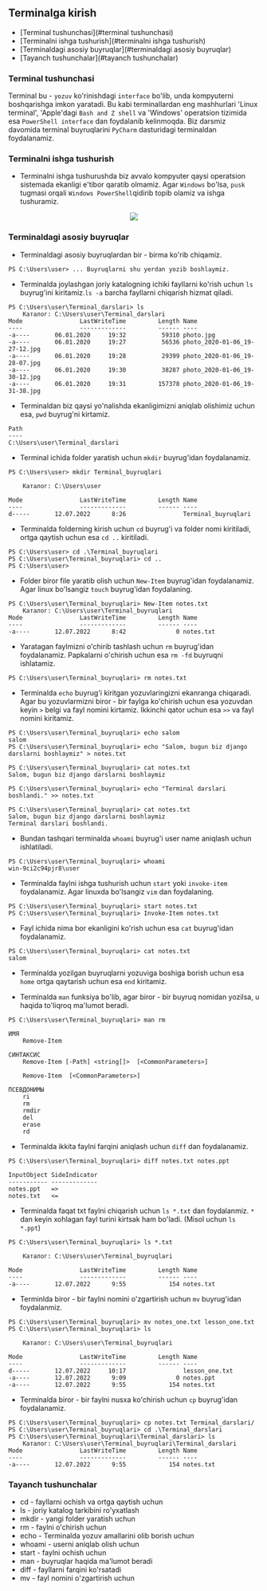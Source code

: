 ## Terminalga kirish

 * [Terminal tushunchasi](#terminal tushunchasi)
 * [Terminalni ishga tushurish](#terminalni ishga tushurish)
 * [Terminaldagi asosiy buyruqlar](#terminaldagi asosiy buyruqlar)
 * [Tayanch tushunchalar](#tayanch tushunchalar)

### Terminal tushunchasi
Terminal bu - `yozuv` ko'rinishdagi `interface` bo'lib, unda kompyuterni boshqarishga imkon yaratadi. 
Bu kabi terminallardan eng mashhurlari 'Linux terminal', 'Apple'dagi `Bash and Z shell` va 'Windows' operatsion tizimida esa `PowerShell interface` dan foydalanib kelinmoqda. Biz darsmiz davomida terminal buyruqlarini `PyCharm` dasturidagi terminaldan foydalanamiz.

### Terminalni ishga tushurish
* Terminalni ishga tushurushda biz avvalo kompyuter qaysi operatsion sistemada ekanligi e'tibor qaratib olmamiz. Agar `Windows` bo'lsa, `pusk` tugmasi orqali `Windows PowerShell`qidirib topib olamiz va ishga tushuramiz.

<p align="center">
    <img src="D:\ochiqai\python\django\01-blog-websayt\blog-proyekt\image\PowerShell.png">
</p>

### Terminaldagi asosiy buyruqlar

* Terminaldagi asosiy buyruqlardan bir - birma ko'rib chiqamiz. 

```
PS C:\Users\user> ... Buyruqlarni shu yerdan yozib boshlaymiz.
```

* Terminalda joylashgan joriy katalogning ichiki fayllarni ko'rish uchun `ls` buyrug'ini kiritamiz.`ls -a` barcha fayllarni chiqarish hizmat qiladi.
```Terminal
PS C:\Users\user\Terminal_darslari> ls
    Каталог: C:\Users\user\Terminal_darslari
Mode                LastWriteTime         Length Name                                                                                      
----                -------------         ------ ----                                                                                      
-a----       06.01.2020     19:32          59310 photo.jpg                                                                                 
-a----       06.01.2020     19:27          56536 photo_2020-01-06_19-27-12.jpg                                                             
-a----       06.01.2020     19:28          29399 photo_2020-01-06_19-28-07.jpg                                                             
-a----       06.01.2020     19:30          38287 photo_2020-01-06_19-30-12.jpg                                                             
-a----       06.01.2020     19:31         157378 photo_2020-01-06_19-31-38.jpg               
```
* Terminaldan biz qaysi yo'nalishda ekanligimizni aniqlab olishimiz uchun esa, `pwd` buyrug'ni kirtamiz.

```Terminal
Path                           
----                           
C:\Users\user\Terminal_darslari
```

* Terminal ichida folder yaratish uchun `mkdir` buyrug'idan foydalanamiz.

```Terminal
PS C:\Users\user> mkdir Terminal_buyruqlari

    Каталог: C:\Users\user

Mode                LastWriteTime         Length Name                                                                                      
----                -------------         ------ ----                                                                                      
d-----       12.07.2022      8:26                Terminal_buyruqlari                                                                       
```

* Terminalda folderning kirish uchun `cd` buyrug'i va folder nomi kiritiladi, ortga qaytish uchun esa `cd ..` kiritiladi.
```Terminal
PS C:\Users\user> cd .\Terminal_buyruqlari
PS C:\Users\user\Terminal_buyruqlari> cd ..
PS C:\Users\user> 
```
* Folder biror file yaratib olish uchun `New-Item` buyrug'idan foydalanamiz. Agar linux bo'lsangiz `touch` buyrug'idan foydalaning.
```Terminal
PS C:\Users\user\Terminal_buyruqlari> New-Item notes.txt
    Каталог: C:\Users\user\Terminal_buyruqlari
Mode                LastWriteTime         Length Name                                                                                      
----                -------------         ------ ----                                                                                      
-a----       12.07.2022      8:42              0 notes.txt 
```

* Yaratagan faylmizni o'chirib tashlash uchun `rm` buyrug'idan foydalanamiz. Papkalarni o'chirish uchun esa `rm -fd` buyruqni ishlatamiz.
```
PS C:\Users\user\Terminal_buyruqlari> rm notes.txt
```

* Terminalda `echo` buyrug'i kiritgan yozuvlaringizni ekanranga chiqaradi. Agar bu yozuvlarmizni biror - bir faylga ko'chirish uchun esa yozuvdan keyin `>` belgi va fayl nomini kirtamiz. Ikkinchi qator uchun esa `>>` va fayl nomini kiritamiz. 
```Terminal
PS C:\Users\user\Terminal_buyruqlari> echo salom
salom
PS C:\Users\user\Terminal_buyruqlari> echo "Salom, bugun biz django darslarni boshlaymiz" > notes.txt

PS C:\Users\user\Terminal_buyruqlari> cat notes.txt
Salom, bugun biz django darslarni boshlaymiz

PS C:\Users\user\Terminal_buyruqlari> echo "Terminal darslari boshlandi." >> notes.txt

PS C:\Users\user\Terminal_buyruqlari> cat notes.txt
Salom, bugun biz django darslarni boshlaymiz
Terminal darslari boshlandi.
```

* Bundan tashqari terminalda `whoami` buyrug'i user name aniqlash uchun ishlatiladi.
```Terminal
PS C:\Users\user\Terminal_buyruqlari> whoami
win-9ci2c94pjr8\user
```

* Terminalda faylni ishga tushurish uchun `start` yoki `invoke-item` foydalanamiz. Agar linuxda bo'lsangiz `vim` dan foydalaning.
```Terminal
PS C:\Users\user\Terminal_buyruqlari> start notes.txt
PS C:\Users\user\Terminal_buyruqlari> Invoke-Item notes.txt
```

* Fayl ichida nima bor ekanligini ko'rish uchun esa `cat` buyrug'idan foydalanamiz.
```Terminal
PS C:\Users\user\Terminal_buyruqlari> cat notes.txt
salom
```

* Terminalda yozilgan buyruqlarni yozuviga boshiga borish uchun esa `home` ortga qaytarish uchun esa `end` kiritamiz.

* Terminalda `man` funksiya bo'lib, agar biror - bir buyruq nomidan yozilsa, u haqida to'liqroq ma'lumot beradi.
```Terminal
PS C:\Users\user\Terminal_buyruqlari> man rm

ИМЯ
    Remove-Item
    
СИНТАКСИС
    Remove-Item [-Path] <string[]>  [<CommonParameters>]
    
    Remove-Item  [<CommonParameters>]
    
ПСЕВДОНИМЫ
    ri
    rm
    rmdir
    del
    erase
    rd
```
* Terminalda ikkita faylni farqini aniqlash uchun `diff` dan foydalanamiz.
```Terminal
PS C:\Users\user\Terminal_buyruqlari> diff notes.txt notes.ppt

InputObject SideIndicator
----------- -------------
notes.ppt   =>           
notes.txt   <=    
```

* Terminalda faqat txt faylni chiqarish uchun `ls *.txt` dan foydalanmiz. `*` dan keyin xohlagan fayl turini kirtsak ham bo'ladi. (Misol uchun `ls *.ppt`) 
```Terminal
PS C:\Users\user\Terminal_buyruqlari> ls *.txt

    Каталог: C:\Users\user\Terminal_buyruqlari

Mode                LastWriteTime         Length Name                                                                                      
----                -------------         ------ ----                                                                                      
-a----       12.07.2022      9:55            154 notes.txt    
```

* Terminlda biror - bir faylni nomini o'zgartirish uchun `mv` buyrug'idan foydalanmiz.
```Terminal
PS C:\Users\user\Terminal_buyruqlari> mv notes_one.txt lesson_one.txt
PS C:\Users\user\Terminal_buyruqlari> ls

    Каталог: C:\Users\user\Terminal_buyruqlari

Mode                LastWriteTime         Length Name                                                                                      
----                -------------         ------ ----                                                                                      
d-----       12.07.2022     10:17                lesson_one.txt                                                                            
-a----       12.07.2022      9:09              0 notes.ppt                                                                                 
-a----       12.07.2022      9:55            154 notes.txt
```

* Terminalda biror - bir faylni nusxa ko'chirish uchun `cp` buyrug'idan foydalanamiz.
```Terminal
PS C:\Users\user\Terminal_buyruqlari> cp notes.txt Terminal_darslari/
PS C:\Users\user\Terminal_buyruqlari> cd .\Terminal_darslari
PS C:\Users\user\Terminal_buyruqlari\Terminal_darslari> ls
    Каталог: C:\Users\user\Terminal_buyruqlari\Terminal_darslari
Mode                LastWriteTime         Length Name                                                                                      
----                -------------         ------ ----                                                                                      
-a----       12.07.2022      9:55            154 notes.txt 
```

### Tayanch tushunchalar

<ul>
<li>cd - fayllarni ochish va ortga qaytish uchun</li>
<li>ls - joriy katalog tarkibini ro'yxatlash</li>
<li>mkdir - yangi folder yaratish uchun</li>
<li>rm - faylni o'chirish uchun</li>
<li>echo - Terminalda yozuv amallarini olib borish uchun</li>
<li>whoami - userni aniqlab olish uchun</li>
<li>start - faylni ochish uchun</li>
<li>man - buyruqlar haqida ma'lumot beradi</li>
<li>diff - fayllarni farqini ko'rsatadi</li>
<li>mv - fayl nomini o'zgartirish uchun</li>
</ul>


